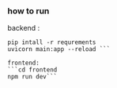 ### how to run
backend :
```cd backend
pip intall -r requrements
uvicorn main:app --reload ```

frontend:
```cd frontend
npm run dev```